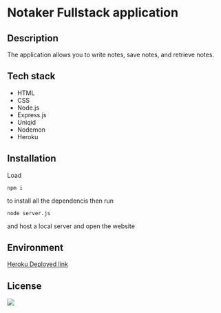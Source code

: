 # Notaker Fullstack application


## Description 

The application allows you to write notes, save notes, and retrieve notes.

## Tech stack

 - HTML
 - CSS
 - Node.js
 - Express.js
 - Uniqid
 - Nodemon
 - Heroku


## Installation

Load <pre><code>npm i</code></pre> to install all the dependencis then run <pre><code>node server.js </code></pre> and host a local server and open the website

## Environment

[Heroku Deployed link](https://notetaker-heroku-4d7652d82e00.herokuapp.com/)


## License

<img src="https://img.shields.io/static/v1?label=License&message=MIT&color=GREEN"/>